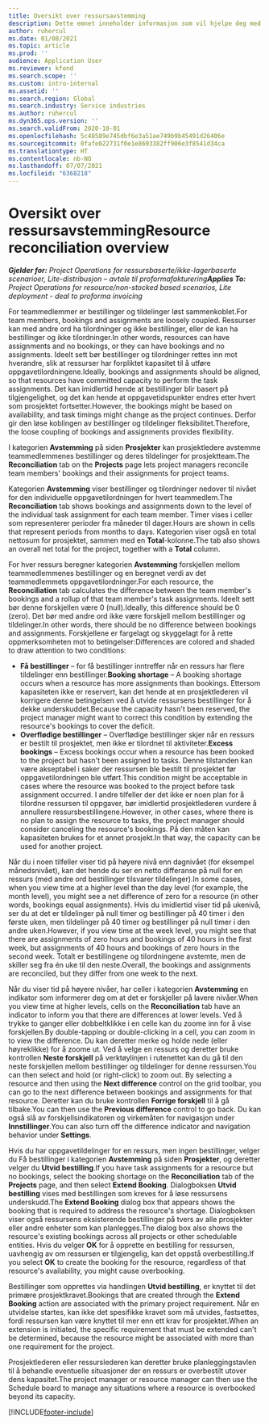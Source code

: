```yaml
---
title: Oversikt over ressursavstemming
description: Dette emnet inneholder informasjon som vil hjelpe deg med å sikre at ressursbestillinger og tildelinger for prosjekter er justert.
author: ruhercul
ms.date: 01/08/2021
ms.topic: article
ms.prod: ''
audience: Application User
ms.reviewer: kfend
ms.search.scope: ''
ms.custom: intro-internal
ms.assetid: ''
ms.search.region: Global
ms.search.industry: Service industries
ms.author: ruhercul
ms.dyn365.ops.version: ''
ms.search.validFrom: 2020-10-01
ms.openlocfilehash: 5c48589e745dbf6e3a51ae749b9b45491d26406e
ms.sourcegitcommit: 0fafe022731f0e1e8693382ff906e3f8541d34ca
ms.translationtype: HT
ms.contentlocale: nb-NO
ms.lasthandoff: 07/07/2021
ms.locfileid: "6368218"
---
```

# <a name="resource-reconciliation-overview"></a><span data-ttu-id="a26a3-103">Oversikt over ressursavstemming</span><span class="sxs-lookup"><span data-stu-id="a26a3-103">Resource reconciliation overview</span></span>

<span data-ttu-id="a26a3-104">_**Gjelder for:** Project Operations for ressursbaserte/ikke-lagerbaserte scenarioer, Lite-distribusjon – avtale til proformafakturering_</span><span class="sxs-lookup"><span data-stu-id="a26a3-104">_**Applies To:** Project Operations for resource/non-stocked based scenarios, Lite deployment - deal to proforma invoicing_</span></span>

<span data-ttu-id="a26a3-105">For teammedlemmer er bestillinger og tildelinger løst sammenkoblet.</span><span class="sxs-lookup"><span data-stu-id="a26a3-105">For team members, bookings and assignments are loosely coupled.</span></span> <span data-ttu-id="a26a3-106">Ressurser kan med andre ord ha tilordninger og ikke bestillinger, eller de kan ha bestillinger og ikke tilordninger.</span><span class="sxs-lookup"><span data-stu-id="a26a3-106">In other words, resources can have assignments and no bookings, or they can have bookings and no assignments.</span></span> <span data-ttu-id="a26a3-107">Ideelt sett bør bestillinger og tilordninger rettes inn mot hverandre, slik at ressurser har forpliktet kapasitet til å utføre oppgavetilordningene.</span><span class="sxs-lookup"><span data-stu-id="a26a3-107">Ideally, bookings and assignments should be aligned, so that resources have committed capacity to perform the task assignments.</span></span> <span data-ttu-id="a26a3-108">Det kan imidlertid hende at bestillinger blir basert på tilgjengelighet, og det kan hende at oppgavetidspunkter endres etter hvert som prosjektet fortsetter.</span><span class="sxs-lookup"><span data-stu-id="a26a3-108">However, the bookings might be based on availability, and task timings might change as the project continues.</span></span> <span data-ttu-id="a26a3-109">Derfor gir den løse koblingen av bestillinger og tildelinger fleksibilitet.</span><span class="sxs-lookup"><span data-stu-id="a26a3-109">Therefore, the loose coupling of bookings and assignments provides flexibility.</span></span>

<span data-ttu-id="a26a3-110">I kategorien **Avstemming** på siden **Prosjekter** kan prosjektledere avstemme teammedlemmenes bestillinger og deres tildelinger for prosjektteam.</span><span class="sxs-lookup"><span data-stu-id="a26a3-110">The **Reconciliation** tab on the **Projects** page lets project managers reconcile team members' bookings and their assignments for project teams.</span></span>

<span data-ttu-id="a26a3-111">Kategorien **Avstemming** viser bestillinger og tilordninger nedover til nivået for den individuelle oppgavetilordningen for hvert teammedlem.</span><span class="sxs-lookup"><span data-stu-id="a26a3-111">The **Reconciliation** tab shows bookings and assignments down to the level of the individual task assignment for each team member.</span></span> <span data-ttu-id="a26a3-112">Timer vises i celler som representerer perioder fra måneder til dager.</span><span class="sxs-lookup"><span data-stu-id="a26a3-112">Hours are shown in cells that represent periods from months to days.</span></span> <span data-ttu-id="a26a3-113">Kategorien viser også en total nettosum for prosjektet, sammen med en **Total**-kolonne.</span><span class="sxs-lookup"><span data-stu-id="a26a3-113">The tab also shows an overall net total for the project, together with a **Total** column.</span></span>

<span data-ttu-id="a26a3-114">For hver ressurs beregner kategorien **Avstemming** forskjellen mellom teammedlemmenes bestillinger og en beregnet verdi av det teammedlemmets oppgavetilordninger.</span><span class="sxs-lookup"><span data-stu-id="a26a3-114">For each resource, the **Reconciliation** tab calculates the difference between the team member's bookings and a rollup of that team member's task assignments.</span></span> <span data-ttu-id="a26a3-115">Ideelt sett bør denne forskjellen være 0 (null).</span><span class="sxs-lookup"><span data-stu-id="a26a3-115">Ideally, this difference should be 0 (zero).</span></span> <span data-ttu-id="a26a3-116">Det bør med andre ord ikke være forskjell mellom bestillinger og tildelinger.</span><span class="sxs-lookup"><span data-stu-id="a26a3-116">In other words, there should be no difference between bookings and assignments.</span></span> <span data-ttu-id="a26a3-117">Forskjellene er fargelagt og skyggelagt for å rette oppmerksomheten mot to betingelser:</span><span class="sxs-lookup"><span data-stu-id="a26a3-117">Differences are colored and shaded to draw attention to two conditions:</span></span>

- <span data-ttu-id="a26a3-118">**Få bestillinger** – for få bestillinger inntreffer når en ressurs har flere tildelinger enn bestillinger.</span><span class="sxs-lookup"><span data-stu-id="a26a3-118">**Booking shortage** – A booking shortage occurs when a resource has more assignments than bookings.</span></span> <span data-ttu-id="a26a3-119">Ettersom kapasiteten ikke er reservert, kan det hende at en prosjektlederen vil korrigere denne betingelsen ved å utvide ressursens bestillinger for å dekke underskuddet.</span><span class="sxs-lookup"><span data-stu-id="a26a3-119">Because the capacity hasn't been reserved, the project manager might want to correct this condition by extending the resource's bookings to cover the deficit.</span></span>
- <span data-ttu-id="a26a3-120">**Overflødige bestillinger** – Overflødige bestillinger skjer når en ressurs er bestilt til prosjektet, men ikke er tilordnet til aktiviteter.</span><span class="sxs-lookup"><span data-stu-id="a26a3-120">**Excess bookings** – Excess bookings occur when a resource has been booked to the project but hasn't been assigned to tasks.</span></span> <span data-ttu-id="a26a3-121">Denne tilstanden kan være akseptabel i saker der ressursen ble bestilt til prosjektet før oppgavetilordningen ble utført.</span><span class="sxs-lookup"><span data-stu-id="a26a3-121">This condition might be acceptable in cases where the resource was booked to the project before task assignment occurred.</span></span> <span data-ttu-id="a26a3-122">I andre tilfeller der det ikke er noen plan for å tilordne ressursen til oppgaver, bør imidlertid prosjektlederen vurdere å annullere ressursbestillingene.</span><span class="sxs-lookup"><span data-stu-id="a26a3-122">However, in other cases, where there is no plan to assign the resource to tasks, the project manager should consider canceling the resource's bookings.</span></span> <span data-ttu-id="a26a3-123">På den måten kan kapasiteten brukes for et annet prosjekt.</span><span class="sxs-lookup"><span data-stu-id="a26a3-123">In that way, the capacity can be used for another project.</span></span>

<span data-ttu-id="a26a3-124">Når du i noen tilfeller viser tid på høyere nivå enn dagnivået (for eksempel månedsnivået), kan det hende du ser en netto differanse på null for en ressurs (med andre ord bestillinger tilsvarer tildelinger).</span><span class="sxs-lookup"><span data-stu-id="a26a3-124">In some cases, when you view time at a higher level than the day level (for example, the month level), you might see a net difference of zero for a resource (in other words, bookings equal assignments).</span></span> <span data-ttu-id="a26a3-125">Hvis du imidlertid viser tid på ukenivå, ser du at det er tildelinger på null timer og bestillinger på 40 timer i den første uken, men tildelinger på 40 timer og bestillinger på null timer i den andre uken.</span><span class="sxs-lookup"><span data-stu-id="a26a3-125">However, if you view time at the week level, you might see that there are assignments of zero hours and bookings of 40 hours in the first week, but assignments of 40 hours and bookings of zero hours in the second week.</span></span> <span data-ttu-id="a26a3-126">Totalt er bestillingene og tilordningene avstemte, men de skiller seg fra én uke til den neste.</span><span class="sxs-lookup"><span data-stu-id="a26a3-126">Overall, the bookings and assignments are reconciled, but they differ from one week to the next.</span></span>

<span data-ttu-id="a26a3-127">Når du viser tid på høyere nivåer, har celler i kategorien **Avstemming** en indikator som informerer deg om at det er forskjeller på lavere nivåer.</span><span class="sxs-lookup"><span data-stu-id="a26a3-127">When you view time at higher levels, cells on the **Reconciliation** tab have an indicator to inform you that there are differences at lower levels.</span></span> <span data-ttu-id="a26a3-128">Ved å trykke to ganger eller dobbeltklikke i en celle kan du zoome inn for å vise forskjellen.</span><span class="sxs-lookup"><span data-stu-id="a26a3-128">By double-tapping or double-clicking in a cell, you can zoom in to view the difference.</span></span> <span data-ttu-id="a26a3-129">Du kan deretter merke og holde nede (eller høyreklikke) for å zoome ut. Ved å velge en ressurs og deretter bruke kontrollen **Neste forskjell** på verktøylinjen i rutenettet kan du gå til den neste forskjellen mellom bestillinger og tildelinger for denne ressursen.</span><span class="sxs-lookup"><span data-stu-id="a26a3-129">You can then select and hold (or right-click) to zoom out. By selecting a resource and then using the **Next difference** control on the grid toolbar, you can go to the next difference between bookings and assignments for that resource.</span></span> <span data-ttu-id="a26a3-130">Deretter kan du bruke kontrollen **Forrige forskjell** til å gå tilbake.</span><span class="sxs-lookup"><span data-stu-id="a26a3-130">You can then use the **Previous difference** control to go back.</span></span> <span data-ttu-id="a26a3-131">Du kan også slå av forskjellsindikatoren og virkemåten for navigasjon under **Innstillinger**.</span><span class="sxs-lookup"><span data-stu-id="a26a3-131">You can also turn off the difference indicator and navigation behavior under **Settings**.</span></span>

<span data-ttu-id="a26a3-132">Hvis du har oppgavetildelinger for en ressurs, men ingen bestillinger, velger du Få bestillinger i kategorien **Avstemming** på siden **Prosjekter**, og deretter velger du **Utvid bestilling**.</span><span class="sxs-lookup"><span data-stu-id="a26a3-132">If you have task assignments for a resource but no bookings, select the booking shortage on the **Reconciliation** tab of the **Projects** page, and then select **Extend Booking**.</span></span> <span data-ttu-id="a26a3-133">Dialogboksen **Utvid bestilling** vises med bestillingen som kreves for å løse ressursens underskudd.</span><span class="sxs-lookup"><span data-stu-id="a26a3-133">The **Extend Booking** dialog box that appears shows the booking that is required to address the resource's shortage.</span></span> <span data-ttu-id="a26a3-134">Dialogboksen viser også ressursens eksisterende bestillinger på tvers av alle prosjekter eller andre enheter som kan planlegges.</span><span class="sxs-lookup"><span data-stu-id="a26a3-134">The dialog box also shows the resource's existing bookings across all projects or other schedulable entities.</span></span> <span data-ttu-id="a26a3-135">Hvis du velger **OK** for å opprette en bestilling for ressursen, uavhengig av om ressursen er tilgjengelig, kan det oppstå overbestilling.</span><span class="sxs-lookup"><span data-stu-id="a26a3-135">If you select **OK** to create the booking for the resource, regardless of that resource's availability, you might cause overbooking.</span></span>

<span data-ttu-id="a26a3-136">Bestillinger som opprettes via handlingen **Utvid bestilling**, er knyttet til det primære prosjektkravet.</span><span class="sxs-lookup"><span data-stu-id="a26a3-136">Bookings that are created through the **Extend Booking** action are associated with the primary project requirement.</span></span> <span data-ttu-id="a26a3-137">Når en utvidelse startes, kan ikke det spesifikke kravet som må utvides, fastsettes, fordi ressursen kan være knyttet til mer enn ett krav for prosjektet.</span><span class="sxs-lookup"><span data-stu-id="a26a3-137">When an extension is initiated, the specific requirement that must be extended can't be determined, because the resource might be associated with more than one requirement for the project.</span></span>

<span data-ttu-id="a26a3-138">Prosjektlederen eller ressurslederen kan deretter bruke planleggingstavlen til å behandle eventuelle situasjoner der en ressurs er overbestilt utover dens kapasitet.</span><span class="sxs-lookup"><span data-stu-id="a26a3-138">The project manager or resource manager can then use the Schedule board to manage any situations where a resource is overbooked beyond its capacity.</span></span>


[!INCLUDE[footer-include](../includes/footer-banner.md)]